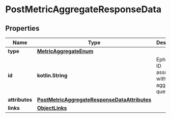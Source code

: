 
# PostMetricAggregateResponseData

## Properties
| Name | Type | Description | Notes |
| ------------ | ------------- | ------------- | ------------- |
| **type** | [**MetricAggregateEnum**](MetricAggregateEnum.md) |  |  |
| **id** | **kotlin.String** | Ephemeral ID associated with the aggregation query |  |
| **attributes** | [**PostMetricAggregateResponseDataAttributes**](PostMetricAggregateResponseDataAttributes.md) |  |  |
| **links** | [**ObjectLinks**](ObjectLinks.md) |  |  |



